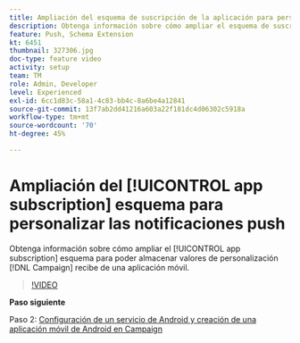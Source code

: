 ```yaml
---
title: Ampliación del esquema de suscripción de la aplicación para personalizar las notificaciones push
description: Obtenga información sobre cómo ampliar el esquema de suscripción de la aplicación para poder almacenar valores de personalización que Campaign recibe de una aplicación móvil.
feature: Push, Schema Extension
kt: 6451
thumbnail: 327306.jpg
doc-type: feature video
activity: setup
team: TM
role: Admin, Developer
level: Experienced
exl-id: 6cc1d83c-58a1-4c83-bb4c-8a6be4a12841
source-git-commit: 13f7ab2dd41216a603a22f181dc4d06302c5918a
workflow-type: tm+mt
source-wordcount: '70'
ht-degree: 45%

---
```


# Ampliación del [!UICONTROL app subscription] esquema para personalizar las notificaciones push

Obtenga información sobre cómo ampliar el [!UICONTROL app subscription] esquema para poder almacenar valores de personalización [!DNL Campaign] recibe de una aplicación móvil.

>[!VIDEO](https://video.tv.adobe.com/v/327306?quality=12&learn=on)

**Paso siguiente**

Paso 2: [Configuración de un servicio de Android y creación de una aplicación móvil de Android en Campaign](/help/tutorial-getting-started-with-push-notifications-for-android/configuring-an-android-service-in-campaign.md)

